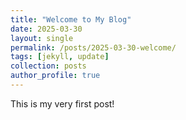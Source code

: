 ```yaml
---
title: "Welcome to My Blog"
date: 2025-03-30
layout: single
permalink: /posts/2025-03-30-welcome/
tags: [jekyll, update]
collection: posts
author_profile: true
---
```


This is my very first post!
